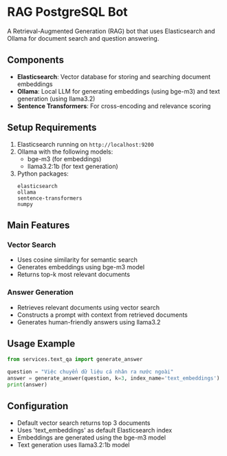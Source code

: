 # RAG PostgreSQL Bot

A Retrieval-Augmented Generation (RAG) bot that uses Elasticsearch and Ollama for document search and question answering.

## Components

- **Elasticsearch**: Vector database for storing and searching document embeddings
- **Ollama**: Local LLM for generating embeddings (using bge-m3) and text generation (using llama3.2)
- **Sentence Transformers**: For cross-encoding and relevance scoring

## Setup Requirements

1. Elasticsearch running on `http://localhost:9200`
2. Ollama with the following models:
   - bge-m3 (for embeddings)
   - llama3.2:1b (for text generation)
3. Python packages:
   ```
   elasticsearch
   ollama
   sentence-transformers
   numpy
   ```

## Main Features

### Vector Search
- Uses cosine similarity for semantic search
- Generates embeddings using bge-m3 model
- Returns top-k most relevant documents

### Answer Generation
- Retrieves relevant documents using vector search
- Constructs a prompt with context from retrieved documents
- Generates human-friendly answers using llama3.2

## Usage Example

```python
from services.text_qa import generate_answer

question = "Việc chuyển dữ liệu cá nhân ra nước ngoài"
answer = generate_answer(question, k=3, index_name='text_embeddings')
print(answer)
```

## Configuration

- Default vector search returns top 3 documents
- Uses 'text_embeddings' as default Elasticsearch index
- Embeddings are generated using the bge-m3 model
- Text generation uses llama3.2:1b model

